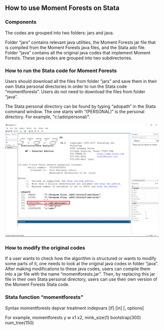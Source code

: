 ## How to use Moment Forests on Stata


### Components

The codes are grouped into two folders: jars and java. 

Folder “jars” contains relevant java utilities, the Moment Forests jar file that is compiled from the Moment Forests java files, and the Stata ado file. 
Folder “java” contains all the original java codes that implement Moment Forests. These java codes are grouped into two subdirectories. 


###  How to run the Stata code for Moment Forests 

Users should download all the files from folder “jars” and save them in their own Stata personal directories in order to run the Stata code “momentforests”. Users do not need to download the files from folder “java”.

The Stata personal directory can be found by typing “adopath” in the Stata command window. The one starts with “(PERSONAL)” is the personal directory. For example, "c:\ado\personal/".

![](./adopath.PNG)


### How to modify the original codes

If a user wants to check how the algorithm is structured or wants to modify some parts of it, one needs to look at the original java codes in folder “java”. After making modifications to these java codes, users can compile them into a jar file with the name “momentforests.jar”. Then, by replacing this jar file in their own Stata personal directory, users can use their own version of the Moment Forests Stata code.


### Stata function “momentforests” 

Syntax
momentforests depvar treatment indepvars [if] [in] [, options]

For example, 
momentforests y w x1 x2, mink_size(1) bootstrap(300) num_tree(150)


